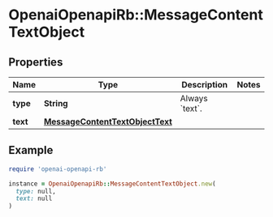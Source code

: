 # OpenaiOpenapiRb::MessageContentTextObject

## Properties

| Name | Type | Description | Notes |
| ---- | ---- | ----------- | ----- |
| **type** | **String** | Always &#x60;text&#x60;. |  |
| **text** | [**MessageContentTextObjectText**](MessageContentTextObjectText.md) |  |  |

## Example

```ruby
require 'openai-openapi-rb'

instance = OpenaiOpenapiRb::MessageContentTextObject.new(
  type: null,
  text: null
)
```

